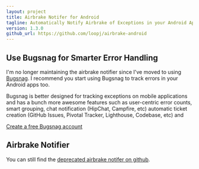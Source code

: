 ```yaml
---
layout: project
title: Airbrake Notifer for Android
tagline: Automatically Notify Airbrake of Exceptions in your Android App
version: 1.3.0
github_url: https://github.com/loopj/airbrake-android
---
```



Use Bugsnag for Smarter Error Handling
--------------------------------------

I'm no longer maintaining the airbrake notifier since I've moved to using
[Bugsnag](https://bugsnag.com). I recommend you start using Bugsnag to
track errors in your Android apps too.

Bugsnag is better designed for tracking exceptions on mobile applications
and has a bunch more awesome features such as user-centric error counts,
smart grouping, chat notification (HipChat, Campfire, etc) automatic ticket
creation (GitHub Issues, Pivotal Tracker, Lighthouse, Codebase, etc) and


[Create a free Bugsnag account](https://bugsnag.com)



Airbrake Notifier
----------------

You can still find the [deprecated airbrake notifer on github](https://github.com/loopj/airbrake-android).
